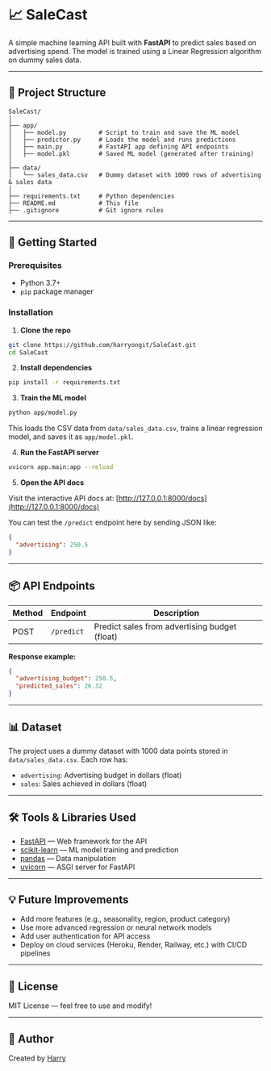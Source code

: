 # 📈 SaleCast

A simple machine learning API built with **FastAPI** to predict sales based on advertising spend.
The model is trained using a Linear Regression algorithm on dummy sales data.

---

## 🧱 Project Structure

```
SaleCast/
│
├── app/
│   ├── model.py         # Script to train and save the ML model
│   ├── predictor.py     # Loads the model and runs predictions
│   ├── main.py          # FastAPI app defining API endpoints
│   ├── model.pkl        # Saved ML model (generated after training)
│
├── data/
│   └── sales_data.csv   # Dummy dataset with 1000 rows of advertising & sales data
│
├── requirements.txt     # Python dependencies
├── README.md            # This file
├── .gitignore           # Git ignore rules
```

---

## 🚀 Getting Started

### Prerequisites

* Python 3.7+
* `pip` package manager

### Installation

1. **Clone the repo**

```bash
git clone https://github.com/harryongit/SaleCast.git
cd SaleCast
```

2. **Install dependencies**

```bash
pip install -r requirements.txt
```

3. **Train the ML model**

```bash
python app/model.py
```

This loads the CSV data from `data/sales_data.csv`, trains a linear regression model, and saves it as `app/model.pkl`.

4. **Run the FastAPI server**

```bash
uvicorn app.main:app --reload
```

5. **Open the API docs**

Visit the interactive API docs at:
[http://127.0.0.1:8000/docs](http://127.0.0.1:8000/docs)

You can test the `/predict` endpoint here by sending JSON like:

```json
{
  "advertising": 250.5
}
```

---

## 📦 API Endpoints

| Method | Endpoint   | Description                                   |
| ------ | ---------- | --------------------------------------------- |
| POST   | `/predict` | Predict sales from advertising budget (float) |

**Response example:**

```json
{
  "advertising_budget": 250.5,
  "predicted_sales": 26.32
}
```

---

## 📊 Dataset

The project uses a dummy dataset with 1000 data points stored in `data/sales_data.csv`.
Each row has:

* `advertising`: Advertising budget in dollars (float)
* `sales`: Sales achieved in dollars (float)

---

## 🛠️ Tools & Libraries Used

* [FastAPI](https://fastapi.tiangolo.com/) — Web framework for the API
* [scikit-learn](https://scikit-learn.org/stable/) — ML model training and prediction
* [pandas](https://pandas.pydata.org/) — Data manipulation
* [uvicorn](https://www.uvicorn.org/) — ASGI server for FastAPI

---

## 💡 Future Improvements

* Add more features (e.g., seasonality, region, product category)
* Use more advanced regression or neural network models
* Add user authentication for API access
* Deploy on cloud services (Heroku, Render, Railway, etc.) with CI/CD pipelines

---

## 📜 License

MIT License — feel free to use and modify!

---

## 👤 Author

Created by [Harry](https://github.com/harryongit)
